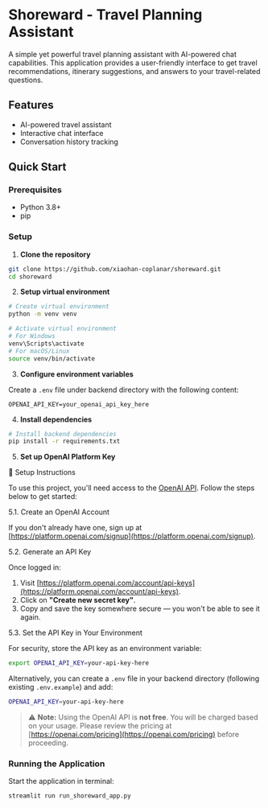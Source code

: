 # Shoreward - Travel Planning Assistant

A simple yet powerful travel planning assistant with AI-powered chat capabilities. This application provides a user-friendly interface to get travel recommendations, itinerary suggestions, and answers to your travel-related questions.

## Features

- AI-powered travel assistant
- Interactive chat interface
- Conversation history tracking

## Quick Start

### Prerequisites

- Python 3.8+
- pip

### Setup

1. **Clone the repository**

```bash
git clone https://github.com/xiaohan-coplanar/shoreward.git
cd shoreward
```

2. **Setup virtual environment**

```bash
# Create virtual environment
python -m venv venv

# Activate virtual environment
# For Windows
venv\Scripts\activate
# For macOS/Linux
source venv/bin/activate
```

3. **Configure environment variables**

Create a `.env` file under backend directory with the following content:

```
OPENAI_API_KEY=your_openai_api_key_here
```

4. **Install dependencies**


```bash
# Install backend dependencies
pip install -r requirements.txt
```

5. **Set up OpenAI Platform Key**

 🔧 Setup Instructions

To use this project, you'll need access to the [OpenAI API](https://platform.openai.com/). Follow the steps below to get started:

5.1. Create an OpenAI Account

If you don't already have one, sign up at [https://platform.openai.com/signup](https://platform.openai.com/signup).

5.2. Generate an API Key

Once logged in:

1. Visit [https://platform.openai.com/account/api-keys](https://platform.openai.com/account/api-keys).
2. Click on **"Create new secret key"**.
3. Copy and save the key somewhere secure — you won't be able to see it again.

5.3. Set the API Key in Your Environment

For security, store the API key as an environment variable:

```bash
export OPENAI_API_KEY=your-api-key-here
```

Alternatively, you can create a `.env` file in your backend directory (following existing `.env.example`) and add:

```bash
OPENAI_API_KEY=your-api-key-here
```

> ⚠️ **Note:** Using the OpenAI API is **not free**. You will be charged based on your usage. Please review the pricing at [https://openai.com/pricing](https://openai.com/pricing) before proceeding.

### Running the Application

Start the application in terminal:
```bash
streamlit run run_shoreward_app.py
```


